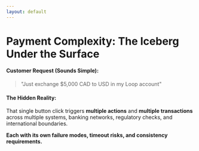 ```yaml
---
layout: default
---
```


# Payment Complexity: The Iceberg Under the Surface

#### Customer Request (Sounds Simple):

> "Just exchange $5,000 CAD to USD in my Loop account"

#### The Hidden Reality:

That single button click triggers **multiple actions** and **multiple transactions** across multiple systems, banking networks, regulatory checks, and international boundaries.

**Each with its own failure modes, timeout risks, and consistency requirements.**

<!--
**The Complexity:**
Here's what I learned when I joined Loop Card: multi-currency payments are deceptively complex.

What sounds like 'process a payment' actually involves 10+ discrete steps across 6-8 different services, each with their own failure modes.

**Real Stakes:**
This isn't a typical CRUD app where a failed request means someone has to click refresh. This is distributed systems with other people's money on the line.

Every transaction touches:
- Payment gateways in multiple countries
- Real-time foreign exchange systems
- Fraud detection services
- Multiple compliance frameworks
- Banking infrastructure across borders
- Accounting systems with multi-currency requirements

**What Can Go Wrong:**
And here's the thing: each step can fail independently:
- FX service timeout during rate lookup
- Payment gateway pre-auth succeeds but capture fails
- Compliance check takes too long and times out
- Network partition between services
- External API rate limits
- Database deadlocks during concurrent updates

**The Challenge:**
The fundamental challenge is coordination. How do you ensure that either ALL steps succeed, or ALL steps are safely rolled back? How do you debug failures across 8 different services? How do you retry safely without double-charging customers?

Traditional job queues weren't designed for this level of coordination and state management.
-->